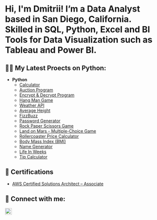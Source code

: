 <h1>Hi, I'm Dmitrii! I’m a Data Analyst based in San Diego, California. Skilled in SQL, Python, Excel and BI Tools for Data Visualization such as Tableau and Power BI. </h1>

<h2>👨‍💻 My Latest Proects on Python: </h2>

- <b>Python</b>
  - [Calculator](https://github.com/itsdmitrii/Calculator)
  - [Auction Program](https://github.com/itsdmitrii/auction_program.git)
  - [Encrypt & Decrypt Program](https://github.com/itsdmitrii/Caesar_Cipher_encrypt-decrypt-program.git)
  - [Hang Man Game](https://github.com/itsdmitrii/hangman_game.git)
  - [Weather API
](https://github.com/itsdmitrii/weather_api.git)
  - [Average Height
](https://github.com/itsdmitrii/average_height)
  - [FizzBuzz](https://github.com/itsdmitrii/fizz_buzz)
  - [Password Generator](https://github.com/itsdmitrii/password_generator_project)
  - [Rock Paper Scissors Game](https://github.com/itsdmitrii/game_rock_paper_scissors)
  - [Land on Mars - Multiple-Choice Game](https://github.com/itsdmitrii/land_on_mars)
  - [Rollercoaster Price Calculator](https://github.com/itsdmitrii/rollercoaster_price_calculator)
  - [Body Mass Index (BMI)](https://github.com/itsdmitrii/body_mass_index)
  - [Name Generator](https://github.com/itsdmitrii/name_generator.git)
  - [Life In Weeks](https://github.com/itsdmitrii/life_in_weeks_project.git)
  - [Tip Calculator](https://github.com/itsdmitrii/tip_calculator.git)

<h2>📄 Certifications</h2>

- [AWS Certified Solutions Architect – Associate](https://aws.amazon.com/ru/certification/certified-solutions-architect-associate/)

<h2> 🤳 Connect with me:</h2>
<div class="badge-base LI-profile-badge" data-locale="en_US" data-size="large" 

[<img align="left" alt="DmitriiDorogov | LinkedIn" width="22px" src="https://cdn.jsdelivr.net/npm/simple-icons@v3/icons/linkedin.svg" />][linkedin]

[linkedin]: https://www.linkedin.com/in/ddmitrii/

